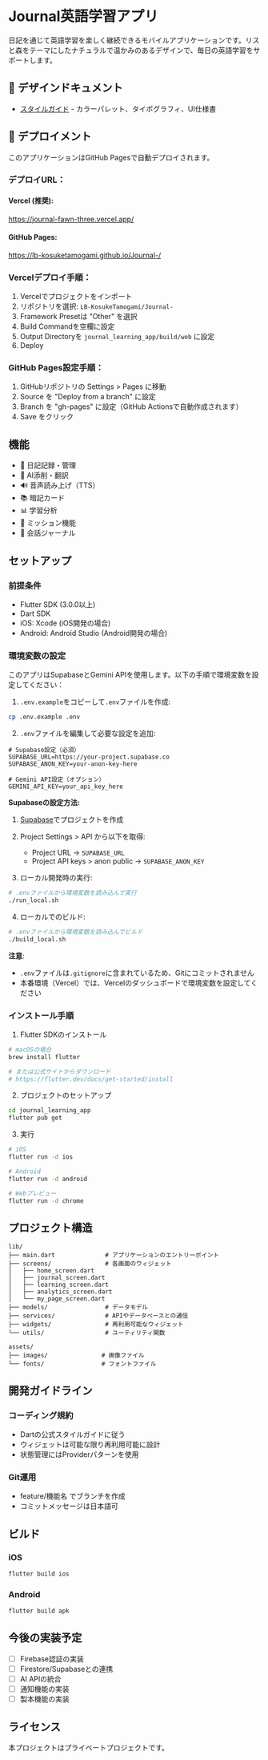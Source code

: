 # Journal英語学習アプリ

日記を通じて英語学習を楽しく継続できるモバイルアプリケーションです。リスと森をテーマにしたナチュラルで温かみのあるデザインで、毎日の英語学習をサポートします。

## 📐 デザインドキュメント

- [スタイルガイド](docs/style-guide.md) - カラーパレット、タイポグラフィ、UI仕様書

## 🚀 デプロイメント

このアプリケーションはGitHub Pagesで自動デプロイされます。

### デプロイURL：

#### Vercel (推奨):
https://journal-fawn-three.vercel.app/

#### GitHub Pages:
https://lb-kosuketamogami.github.io/Journal-/

### Vercelデプロイ手順：

1. Vercelでプロジェクトをインポート
2. リポジトリを選択: `LB-KosukeTamogami/Journal-`
3. Framework Presetは "Other" を選択
4. Build Commandを空欄に設定
5. Output Directoryを `journal_learning_app/build/web` に設定
6. Deploy

### GitHub Pages設定手順：
1. GitHubリポジトリの Settings > Pages に移動
2. Source を "Deploy from a branch" に設定
3. Branch を "gh-pages" に設定（GitHub Actionsで自動作成されます）
4. Save をクリック

## 機能

- 📝 日記記録・管理
- 🤖 AI添削・翻訳
- 🔊 音声読み上げ（TTS）
- 📚 暗記カード
- 📊 学習分析
- 🎯 ミッション機能
- 💬 会話ジャーナル

## セットアップ

### 前提条件

- Flutter SDK (3.0.0以上)
- Dart SDK
- iOS: Xcode (iOS開発の場合)
- Android: Android Studio (Android開発の場合)

### 環境変数の設定

このアプリはSupabaseとGemini APIを使用します。以下の手順で環境変数を設定してください：

1. `.env.example`をコピーして`.env`ファイルを作成:
```bash
cp .env.example .env
```

2. `.env`ファイルを編集して必要な設定を追加:
```
# Supabase設定（必須）
SUPABASE_URL=https://your-project.supabase.co
SUPABASE_ANON_KEY=your-anon-key-here

# Gemini API設定（オプション）
GEMINI_API_KEY=your_api_key_here
```

**Supabaseの設定方法:**
1. [Supabase](https://supabase.com)でプロジェクトを作成
2. Project Settings > API から以下を取得:
   - Project URL → `SUPABASE_URL`
   - Project API keys > anon public → `SUPABASE_ANON_KEY`

3. ローカル開発時の実行:
```bash
# .envファイルから環境変数を読み込んで実行
./run_local.sh
```

4. ローカルでのビルド:
```bash
# .envファイルから環境変数を読み込んでビルド
./build_local.sh
```

**注意**: 
- `.env`ファイルは`.gitignore`に含まれているため、Gitにコミットされません
- 本番環境（Vercel）では、Vercelのダッシュボードで環境変数を設定してください

### インストール手順

1. Flutter SDKのインストール
```bash
# macOSの場合
brew install flutter

# または公式サイトからダウンロード
# https://flutter.dev/docs/get-started/install
```

2. プロジェクトのセットアップ
```bash
cd journal_learning_app
flutter pub get
```

3. 実行
```bash
# iOS
flutter run -d ios

# Android
flutter run -d android

# Webプレビュー
flutter run -d chrome
```

## プロジェクト構造

```
lib/
├── main.dart              # アプリケーションのエントリーポイント
├── screens/               # 各画面のウィジェット
│   ├── home_screen.dart
│   ├── journal_screen.dart
│   ├── learning_screen.dart
│   ├── analytics_screen.dart
│   └── my_page_screen.dart
├── models/                # データモデル
├── services/              # APIやデータベースとの通信
├── widgets/               # 再利用可能なウィジェット
└── utils/                 # ユーティリティ関数

assets/
├── images/               # 画像ファイル
└── fonts/                # フォントファイル
```

## 開発ガイドライン

### コーディング規約

- Dartの公式スタイルガイドに従う
- ウィジェットは可能な限り再利用可能に設計
- 状態管理にはProviderパターンを使用

### Git運用

- feature/機能名 でブランチを作成
- コミットメッセージは日本語可

## ビルド

### iOS
```bash
flutter build ios
```

### Android
```bash
flutter build apk
```

## 今後の実装予定

- [ ] Firebase認証の実装
- [ ] Firestore/Supabaseとの連携
- [ ] AI APIの統合
- [ ] 通知機能の実装
- [ ] 製本機能の実装

## ライセンス

本プロジェクトはプライベートプロジェクトです。 

